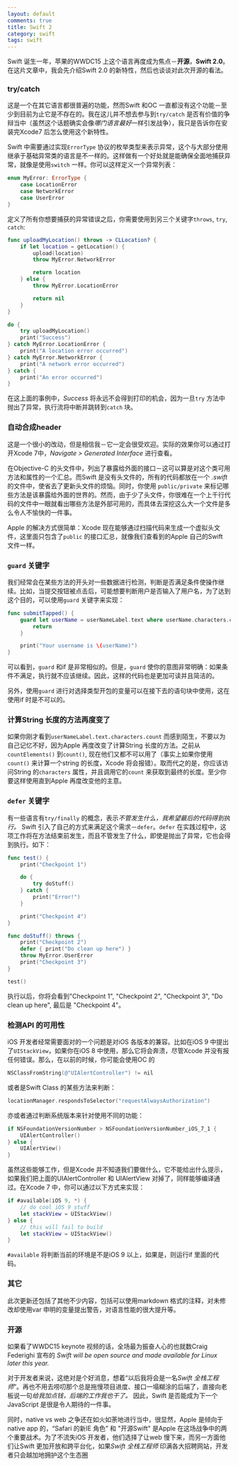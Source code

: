 ```yaml
---
layout: default
comments: true
title: Swift 2
category: swift
tags: swift
---
```


Swift 诞生一年，苹果的WWDC15 上这个语言再度成为焦点－**开源**，**Swift 2.0**。在这片文章中，我会先介绍Swift 2.0 的新特性，然后也谈谈对此次开源的看法。

### try/catch

这是一个在其它语言都很普遍的功能，然而Swift 和OC 一直都没有这个功能－至少到目前为止它是不存在的。我在这儿并不想去参与到`try/catch` 是否有价值的争辩当中（虽然这个话题确实会像*哪门语言最好*一样引发战争），我只是告诉你在安装完Xcode7 后怎么使用这个新特性。

Swift 中需要通过实现`ErrorType` 协议的枚举类型来表示异常，这个与大部分使用继承于基础异常类的语言是不一样的。这样做有一个好处就是能确保全面地捕获异常，就像是使用`switch` 一样。你可以这样定义一个异常列表：

```swift
enum MyError: ErrorType {
    case LocationError
    case NetworkError
    case UserError
}
```

定义了所有你想要捕获的异常错误之后，你需要使用到另三个关键字`throws`, `try`, `catch`:

```swift
func uploadMyLocation() throws -> CLLocation? {
    if let location = getLocation() {
        upload(location)
        throw MyError.NetworkError

        return location
    } else {
        throw MyError.LocationError

        return nil
    }
}

do {
    try uploadMyLocation()
    print("Success")
} catch MyError.LocationError {
    print("A location error occurred")
} catch MyError.NetworkError {
    print("A network error occurred")
} catch {
    print("An error occurred")
}
```

在这上面的事例中，*Success* 将永远不会得到打印的机会，因为一旦`try` 方法中抛出了异常，执行流将中断并跳转到`catch` 块。

<!-- more -->
### 自动合成header
这是一个很小的改动，但是相信我－它一定会很受欢迎。实际的效果你可以通过打开Xcode 7中，*Navigate > Generated Interface* 进行查看。

在Objective-C 的头文件中，列出了暴露给外面的接口－这可以算是对这个类可用方法和属性的一个汇总。而Swift 是没有头文件的，所有的代码都放在一个 *.swift* 的文件中，使省去了更新头文件的烦恼。同时，你使用 `public/private` 来标记哪些方法是该暴露给外面的世界的。然而，由于少了头文件，你很难在一个上千行代码的文件中一眼就看出哪些方法是外部可用的，而具体去深挖这么大一个文件是多么令人不愉快的一件事。

Apple 的解决方式很简单：Xcode 现在能够通过扫描代码来生成一个虚拟头文件，这里面只包含了`public` 的接口汇总，就像我们查看到的Apple 自己的Swift 文件一样。

### `guard` 关键字

我们经常会在某些方法的开头对一些数据进行检测，判断是否满足条件使操作继续。比如，当提交按钮被点击后，可能想要判断用户是否输入了用户名，为了达到这个目的，可以使用`guard` 关键字来实现：

```swift
func submitTapped() {
    guard let userName = userNameLabel.text where userName.characters.count > 0 else {
        return
    }

    print("Your username is \(userName)")
}
```

可以看到，`guard` 和if 是非常相似的。但是，`guard` 使你的意图非常明确：如果条件不满足，执行就不应该继续。因此，这样的代码也是更加可读并且简洁的。

另外，使用`guard` 进行对选择类型开包的变量可以在接下去的语句块中使用，这在使用if 时是不可以的。

### 计算String 长度的方法再度变了

如果你刚才看到`userNameLabel.text.characters.count` 而感到陌生，不要以为自己记忆不好，因为Apple 再度改变了计算String 长度的方法。之前从`countElements()` 到`count()`, 现在他们又都不可以用了（事实上如果你使用`count()` 来计算一个string 的长度，Xcode 将会报错）。取而代之的是，你应该访问String 的`characters` 属性，并且调用它的`count` 来获取到最终的长度。至少你要这样使用直到Apple 再度改变他的主意。

### `defer` 关键字

有一些语言有`try/finally` 的概念，表示*不管发生什么，我希望最后的代码得到执行。* Swift 引入了自己的方式来满足这个需求－`defer`。`defer` 在实践过程中，这项工作将在方法结束前发生，而且不管发生了什么，即使是抛出了异常，它也会得到执行。如下：

```swift
func test() {
    print("Checkpoint 1")

    do {
        try doStuff()
    } catch {
        print("Error!")
    }

    print("Checkpoint 4")
}

func doStuff() throws {
    print("Checkpoint 2")
    defer { print("Do clean up here") }
    throw MyError.UserError
    print("Checkpoint 3")
}

test()
```

执行以后，你将会看到"Checkpoint 1", "Checkpoint 2", "Checkpoint 3", "Do clean up here", 最后是 "Checkpoint 4"。

### 检测API 的可用性

iOS 开发者经常需要面对的一个问题是对iOS 各版本的兼容。比如在iOS 9 中提出了`UIStackView`，如果你在iOS 8 中使用，那么它将会奔溃，尽管Xcode 并没有报任何错误。那么，在以前的时候，你可能会使用OC 的

```Objective-C
NSClassFromString(@"UIAlertController") != nil
```

或者是Swift Class 的某些方法来判断：

```swift
locationManager.respondsToSelector("requestAlwaysAuthorization")
```

亦或者通过判断系统版本来针对使用不同的功能：

```swift
if NSFoundationVersionNumber > NSFoundationVersionNumber_iOS_7_1 {
    UIAlertController()
} else {
    UIAlertView()
}
```

虽然这些能够工作，但是Xcode 并不知道我们要做什么，它不能给出什么提示，如果我们把上面的UIAlertController 和 UIAlertView 对掉了，同样能够编译通过。在Xcode 7 中，你可以通过以下方式来实现：

```swift
if #available(iOS 9, *) {
    // do cool iOS 9 stuff
    let stackView = UIStackView()
} else {
    // this will fail to build
    let stackView = UIStackView()
}
```

`#available` 将判断当前的环境是不是iOS 9 以上，如果是，则运行if 里面的代码。

### 其它

此次更新还包括了其他不少内容，包括可以使用markdown 格式的注释，对未修改却使用var 申明的变量提出警告，对语言性能的很大提升等。

### 开源

如果看了WWDC15 keynote 视频的话，全场最为振奋人心的也就数Craig Federighi 宣布的 *Swift will be open source and made available for Linux later this year.*

对于开发者来说，这绝对是个好消息，想着“以后我将会是一名*Swift 全栈工程师*”。再也不用去唠叨那个总是拖慢项目进度、接口一塌糊涂的后端了，直接向老板说一句*给我加点钱，后端的工作我也干了。* 因此，Swift 是否能成为下一个JavaScript 是很是令人期待的一件事。

同时，native vs web 之争还在如火如荼地进行当中，很显然，Apple 是倾向于native app 的，“Safari 的新IE 角色” 和 "开源Swift" 是Apple 在这场战争中的两个重要战术。为了不流失iOS 开发者，他们选择了让web 慢下来，而另一方面他们让Swift 更加开放和跨平台化，如果*Swift 全栈工程师* 印满各大招聘网站，开发者只会越加地拥护这个生态圈

